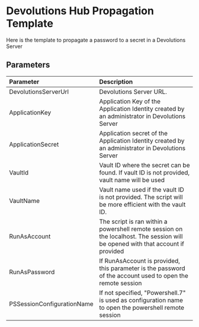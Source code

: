 ﻿# Devolutions Hub Propagation Template

Here is the template to propagate a password to a secret in a Devolutions Server

## Parameters

| Parameter | Description |
|:----------|:------------|
|DevolutionsServerUrl       | Devolutions Server URL.                                                                                                           |
|ApplicationKey             | Application Key of the Application Identity created by an administrator in Devolutions Server                                     |
|ApplicationSecret          | Application secret of the Application Identity created by an administrator in Devolutions Server                                  |
|VaultId                    | Vault ID where the secret can be found. If vault ID is not provided, vault name will be used                                      |
|VaultName                  | Vault name used if the vault ID is not provided. The script will be more efficient with the vault ID.                             | 
|RunAsAccount               | The script is ran within a powershell remote session on the localhost. The session will be opened with that account if provided   |
|RunAsPassword              | If RunAsAccount is provided, this parameter is the password of the account used to open the remote session                        |
|PSSessionConfigurationName | If not specified, "Powershell.7" is used as configuration name to open the powershell remote session                              |
